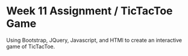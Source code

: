 # Week 11 Assignment / TicTacToe Game

Using Bootstrap, JQuery, Javascript, and HTMl to create an interactive game of TicTacToe.